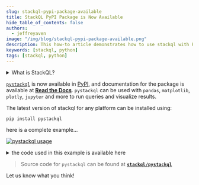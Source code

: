 ```yaml
---
slug: stackql-pypi-package-available
title: StackQL PyPI Package is Now Available
hide_table_of_contents: false
authors:	
  - jeffreyaven
image: "/img/blog/stackql-pypi-package-available.png"
description: This how-to article demonstrates how to use stackql with Python using the pystackql package
keywords: [stackql, python]
tags: [stackql, python]
---
```


<details>
<summary>What is StackQL?</summary>

:::info

[__`stackql`__](https://github.com/stackql/stackql) is a dev tool that allows you to query and manage cloud and SaaS resources using SQL, which developers and analysts can use for CSPM, assurance, user access management reporting, IaC, XOps and more.

:::

</details>

[`pystackql`](https://github.com/stackql/pystackql) is now available in [PyPI](https://pypi.org/project/pystackql/), and documentation for the package is available at [__Read the Docs__](https://pystackql.readthedocs.io/en/latest/).  `pystackql` can be used with `pandas`, `matplotlib`, `plotly`, `jupyter` and more to run queries and visualize results.  

The latest version of stackql for any platform can be installed using:  

```
pip install pystackql
```

here is a complete example...  

[![pystackql usage](/img/blog/pystackql.gif)](/img/blog/pystackql.gif)


<details>
<summary>the code used in this example is available here</summary>

```python
from pystackql import StackQL
import pandas as pd
provider_auth =  {
    "aws": {
        "credentialsenvvar": "AWS_SECRET_ACCESS_KEY",
        "keyIDenvvar": "AWS_ACCESS_KEY_ID",
        "type": "aws_signing_v4"
    }
}
regions = ["ap-southeast-2", "us-east-1"]
stackql = StackQL(auth=provider_auth)

query = """
SELECT '%s' as region, instanceType, COUNT(*) as num_instances
FROM aws.ec2.instances
WHERE region = '%s'
GROUP BY instanceType
UNION
SELECT  '%s' as region, instanceType, COUNT(*) as num_instances
FROM aws.ec2.instances
WHERE region = '%s'
GROUP BY instanceType
""" % (regions[0], regions[0], regions[1], regions[1])

res = stackql.execute(query)
df = pd.read_json(res)
print(df)

```
which returns a `pandas` DataFrame like the following:  

```
  instanceType  num_instances          region
0    t2.medium              2  ap-southeast-2
1     t2.micro              7  ap-southeast-2
2     t2.small              4  ap-southeast-2
3     t2.micro              6       us-east-1
```

</details>

> Source code for `pystackql` can be found at [__`stackql/pystackql`__](https://github.com/stackql/pystackql)  

Let us know what you think!
